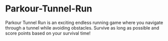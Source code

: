 # Parkour-Tunnel-Run
Parkour Tunnel Run is an exciting endless running game where you navigate through a tunnel while avoiding obstacles. Survive as long as possible and score points based on your survival time!
